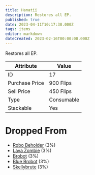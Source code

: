 ```yaml
---
title: Hanatii
description: Restores all EP.
published: true
date: 2023-04-11T10:17:38.000Z
tags: items
editor: markdown
dateCreated: 2023-02-16T00:00:00.000Z
---
```


Restores all EP.

|Attribute|Value|
|-|-|
|ID|17|
|Purchase Price|900 Flips|
|Sell Price|450 Flips|
|Type|Consumable|
|Stackable|Yes|


# Dropped From
 * [Robo Beholder](/monsters/robo-beholder) (3%)
 * [Lava Zombie](/monsters/lava-zombie) (3%)
 * [Brobot](/monsters/brobot) (3%)
 * [Blue Brobot](/monsters/blue-brobot) (3%)
 * [Skellybrute](/monsters/skellybrute) (3%)
